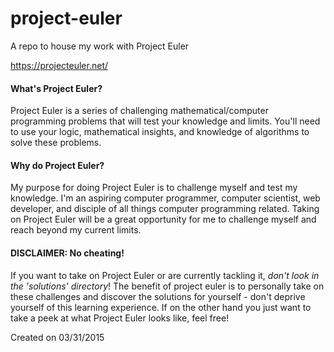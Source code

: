 # project-euler
A repo to house my work with Project Euler

https://projecteuler.net/

#### What's Project Euler?
Project Euler is a series of challenging mathematical/computer programming problems that will test your knowledge and limits. You'll need to use your logic, mathematical insights, and knowledge of algorithms to solve these problems. 

#### Why do Project Euler?
My purpose for doing Project Euler is to challenge myself and test my knowledge. I'm an aspiring computer programmer, computer scientist, web developer, and disciple of all things computer programming related. Taking on Project Euler will be a great opportunity for me to challenge myself and reach beyond my current limits. 

#### DISCLAIMER: No cheating!
If you want to take on Project Euler or are currently tackling it, *don't look in the 'solutions' directory*! The benefit of project euler is to personally take on these challenges and discover the solutions for yourself - don't deprive yourself of this learning experience. If on the other hand you just want to take a peek at what Project Euler looks like, feel free! 

Created on 03/31/2015
